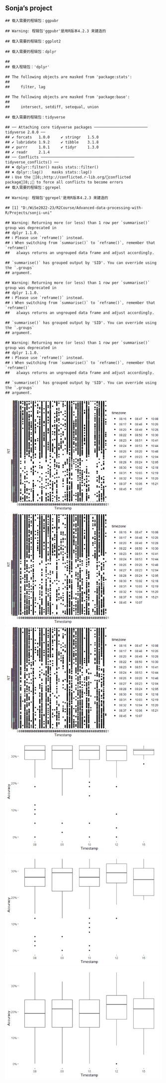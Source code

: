 ## Sonja’s project

    ## 载入需要的程辑包：ggpubr

    ## Warning: 程辑包'ggpubr'是用R版本4.2.3 来建造的

    ## 载入需要的程辑包：ggplot2

    ## 载入需要的程辑包：dplyr

    ## 
    ## 载入程辑包：'dplyr'

    ## The following objects are masked from 'package:stats':
    ## 
    ##     filter, lag

    ## The following objects are masked from 'package:base':
    ## 
    ##     intersect, setdiff, setequal, union

    ## 载入需要的程辑包：tidyverse

    ## ── Attaching core tidyverse packages ──────────────────────── tidyverse 2.0.0 ──
    ## ✔ forcats   1.0.0     ✔ stringr   1.5.0
    ## ✔ lubridate 1.9.2     ✔ tibble    3.1.8
    ## ✔ purrr     1.0.1     ✔ tidyr     1.3.0
    ## ✔ readr     2.1.4     
    ## ── Conflicts ────────────────────────────────────────── tidyverse_conflicts() ──
    ## ✖ dplyr::filter() masks stats::filter()
    ## ✖ dplyr::lag()    masks stats::lag()
    ## ℹ Use the ]8;;http://conflicted.r-lib.org/conflicted package]8;; to force all conflicts to become errors
    ## 载入需要的程辑包：ggrepel

    ## Warning: 程辑包'ggrepel'是用R版本4.2.3 来建造的

    ## [1] "D:/WiSe2022-23/R2Course/Advanced-data-processing-with-R/Projects/sonji-uni"

    ## Warning: Returning more (or less) than 1 row per `summarise()` group was deprecated in
    ## dplyr 1.1.0.
    ## ℹ Please use `reframe()` instead.
    ## ℹ When switching from `summarise()` to `reframe()`, remember that `reframe()`
    ##   always returns an ungrouped data frame and adjust accordingly.

    ## `summarise()` has grouped output by 'SID'. You can override using the `.groups`
    ## argument.

    ## Warning: Returning more (or less) than 1 row per `summarise()` group was deprecated in
    ## dplyr 1.1.0.
    ## ℹ Please use `reframe()` instead.
    ## ℹ When switching from `summarise()` to `reframe()`, remember that `reframe()`
    ##   always returns an ungrouped data frame and adjust accordingly.

    ## `summarise()` has grouped output by 'SID'. You can override using the `.groups`
    ## argument.

    ## Warning: Returning more (or less) than 1 row per `summarise()` group was deprecated in
    ## dplyr 1.1.0.
    ## ℹ Please use `reframe()` instead.
    ## ℹ When switching from `summarise()` to `reframe()`, remember that `reframe()`
    ##   always returns an ungrouped data frame and adjust accordingly.

    ## `summarise()` has grouped output by 'SID'. You can override using the `.groups`
    ## argument.

![](Plot_files/figure-markdown_strict/unnamed-chunk-1-1.png)![](Plot_files/figure-markdown_strict/unnamed-chunk-1-2.png)![](Plot_files/figure-markdown_strict/unnamed-chunk-1-3.png)![](Plot_files/figure-markdown_strict/unnamed-chunk-1-4.png)![](Plot_files/figure-markdown_strict/unnamed-chunk-1-5.png)![](Plot_files/figure-markdown_strict/unnamed-chunk-1-6.png)
